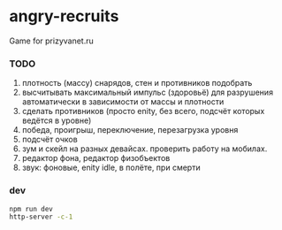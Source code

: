 # angry-recruits
Game for prizyvanet.ru

### TODO
1) плотность (массу) снарядов, стен и противников подобрать
2) высчитывать максимальный импульс (здоровьё) для разрушения автоматически в зависимости от массы и плотности
3) сделать противников (просто enity, без всего, подсчёт которых ведётся в уровне)
4) победа, проигрыш, переключение, перезагрузка уровня
5) подсчёт очков
6) зум и скейл на разных девайсах. проверить работу на мобилах.
7) редактор фона, редактор физобъектов
8) звук: фоновые, enity idle, в полёте, при смерти

### dev
```bash
npm run dev
http-server -c-1
```